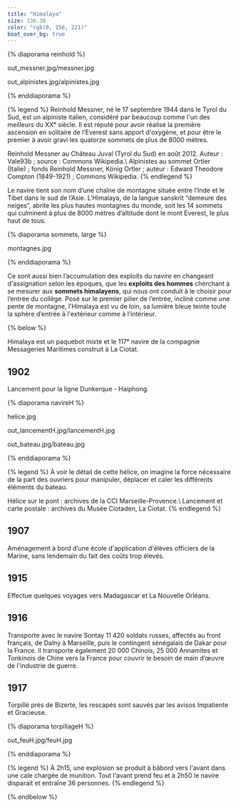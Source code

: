 ```yaml
---
title: "Himalaya"
size: 136.38
color: "rgb(0, 156, 221)"
boat_over_bg: true
---
```


{% diaporama reinhold %}

out_messner.jpg/messner.jpg

out_alpinistes.jpg/alpinistes.jpg

{% enddiaporama %}

{% legend %}
Reinhold Messner, né le 17 septembre 1944 dans le Tyrol du Sud, est un alpiniste italien, considéré par beaucoup comme l'un des meilleurs du XXᵉ siècle. Il est réputé pour avoir réalisé la première ascension en solitaire de l’Everest sans apport d'oxygène, et pour être le premier à avoir gravi les quatorze sommets de plus de 8000 mètres.

Reinhold Messner au Château Juval (Tyrol du Sud) en août 2012. Auteur&nbsp;: Vale93b&nbsp;; source&nbsp;: Commons Wikipedia.\\
Alpinistes au sommet Ortler (Italie)&nbsp;; fonds Reinhold Messner, König Ortler&nbsp;; auteur&nbsp;: Edward Theodore Compton (1849-1921)&nbsp;; Commons Wikipedia.
{% endlegend %}

Le navire tient son nom d’une chaîne de montagne située entre l’Inde et le Tibet dans le sud de l’Asie. L'Himalaya, de la langue sanskrit “demeure des neiges“, abrite les plus hautes montagnes du monde, soit les 14 sommets qui culminent à plus de 8000 mètres d’altitude dont le mont Everest, le plus haut de tous.


{% diaporama sommets, large %}

montagnes.jpg

{% enddiaporama %}


Ce sont aussi bien l’accumulation des exploits du navire en changeant d'assignation selon les époques, que les **exploits des hommes** cherchant à se mesurer aux **sommets himalayens**, qui nous ont conduit à le choisir pour l’entrée du collège.
Posé sur le premier pilier de l’entrée, incliné comme une pente de montagne, l’Himalaya est vu de loin, sa lumière bleue teinte toute la sphère d’entrée à l'extérieur comme à l’intérieur.

{% below %}

Himalaya est un paquebot mixte et le 117ᵉ navire de la compagnie Messageries Maritimes construit à La Ciotat.

1902
----

Lancement pour la ligne Dunkerque - Haiphong.

{% diaporama navireH %}

helice.jpg

out_lancementH.jpg/lancementH.jpg

out_bateau.jpg/bateau.jpg

{% enddiaporama %}

{% legend %}
À voir le détail de cette hélice, on imagine la force nécessaire de la part des ouvriers pour manipuler, déplacer et caler les différents éléments du bateau.

Hélice sur le pont&nbsp;: archives de la CCI Marseille-Provence.\\
Lancement et carte postale&nbsp;: archives du Musée Ciotaden, La Ciotat.
{% endlegend %}

1907
--------------

Aménagement à bord d’une école d'application d'élèves officiers de la Marine, sans lendemain du fait des coûts trop élevés.

1915
----

Effectue quelques voyages vers Madagascar et La Nouvelle Orléans.


1916
----

Transporte avec le navire Sontay 11&nbsp;420 soldats russes, affectés au front français,
de Dalny à Marseille, puis le contingent sénégalais de Dakar pour la France.
Il transporte également 20&nbsp;000 Chinois, 25&nbsp;000 Annamites et Tonkinois de Chine vers la France pour couvrir le besoin de main d’œuvre de l'industrie de guerre.

1917
----

Torpillé près de Bizerte, les rescapés sont sauvés par les avisos Impatiente et Gracieuse.

{% diaporama torpillageH %}

out_feuH.jpg/feuH.jpg

{% enddiaporama %}

{% legend %}
À 2h15, une explosion se produit à bâbord vers l'avant dans une cale chargée de munition. Tout l'avant prend feu et à 2h50 le navire disparait et entraîne 36 personnes.
{% endlegend %}

{% endbelow %}
